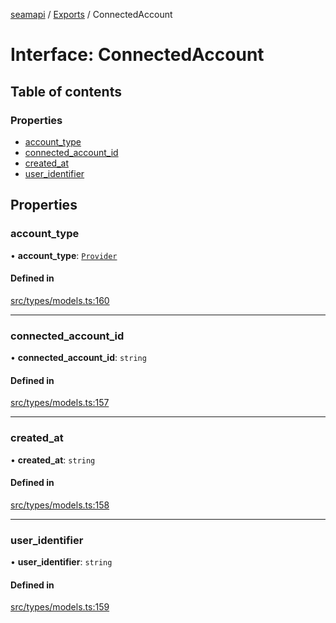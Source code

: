 [seamapi](../README.md) / [Exports](../modules.md) / ConnectedAccount

# Interface: ConnectedAccount

## Table of contents

### Properties

- [account\_type](ConnectedAccount.md#account_type)
- [connected\_account\_id](ConnectedAccount.md#connected_account_id)
- [created\_at](ConnectedAccount.md#created_at)
- [user\_identifier](ConnectedAccount.md#user_identifier)

## Properties

### account\_type

• **account\_type**: [`Provider`](../enums/Provider.md)

#### Defined in

[src/types/models.ts:160](https://github.com/seamapi/javascript/blob/main/src/types/models.ts#L160)

___

### connected\_account\_id

• **connected\_account\_id**: `string`

#### Defined in

[src/types/models.ts:157](https://github.com/seamapi/javascript/blob/main/src/types/models.ts#L157)

___

### created\_at

• **created\_at**: `string`

#### Defined in

[src/types/models.ts:158](https://github.com/seamapi/javascript/blob/main/src/types/models.ts#L158)

___

### user\_identifier

• **user\_identifier**: `string`

#### Defined in

[src/types/models.ts:159](https://github.com/seamapi/javascript/blob/main/src/types/models.ts#L159)

